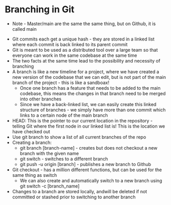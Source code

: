 # Branching in Git
* Note - Master/main are the same the same thing, but on Github, it is called main
- Git commits each get a unique hash - they are stored in a linked list where each commit is back linked to its parent commit
- Git is meant to be used as a distributed tool over a large team so that everyone can work in the same codebase at the same time
- The two facts at the same time lead to the possibility and necessity of branching
- A branch is like a new timeline for a project, where we have created a new version of the codebase that we can edit, but is not part of the main branch of the project - this is like a sandboax!
    * Once one branch has a feature that needs to be added to the main codebase, this means the changes in that branch need to be merged into other branches
    * Since we have a back-linked list, we can easily create this linked structure of branches - we simply have more than one commit which links to a certain node of the main branch
- HEAD: This is the pointer to our current location in the repository - telling Git where the first node in our linked list is! This is the location we have checked out
- Use git branch to show a list of all current branches of the repo
- Creating a branch:
    * git branch [branch-name] - creates but does not checkout a new branch with the given name
    * git switch - switches to a different branch
    * git push -u origin [branch] - publishes a new branch to Github
- Git checkout - has a million different functions, but can be used for the same thing as switch
    * We can also create and automatically switch to a new branch using git switch -c [branch_name]
- Changes to a branch are stored locally, andwill be deleted if not committed or stashed prior to switching to another branch